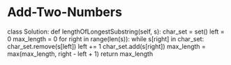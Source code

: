 # Add-Two-Numbers
class Solution:     def lengthOfLongestSubstring(self, s):         char_set = set()         left = 0         max_length = 0          for right in range(len(s)):             while s[right] in char_set:          char_set.remove(s[left])        left += 1       char_set.add(s[right])  max_length = max(max_length, right - left + 1)    return max_length
